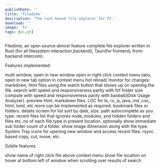 ```yaml
---
publishDate: ''
title: 'Filedime'
description: 'The rust based file explorer for PC.'
download: ''
image: 'fx'
tags: [pc,gh]
---
```


Filedime, an open source almost feature complete file explorer written in Rust (for all filesystem interaction,backend), Tauri(for frontend, front-backend intercom).

Features implemented:

 multi window, open in new window open in right click context menu
 tabs, open in new tab option in context menu
 hot reload/ monitor for changes: markdown, html files using the watch button that shows up on opening the file.
 search with speed and responsiveness parity with fzf
 folder size compute with speed and responsiveness parity with baobab(Disk Usage Analyzer).
 preview html, markdown files.
 LOC for ts, rs, js, java, md ,css, html, toml, etc more can be implemented as required.
 bookmark files or folders.
 details screen for list sort by date, size.
 path autocomplete as you type.
 recent files list that ignores node_modules, and hidden folders and files etc.
 no of each file type in present location.
 optionally show immediate sub folder count of a folder.
 show image dimension along with file type.
 System Tray icons for opening new window and access recent files.
 rsync based copy, cut, move, etc.
 
Subtle features

 show name of right click file above context menu
 show file location on hover at bottom left of window when scrolling over results of search

